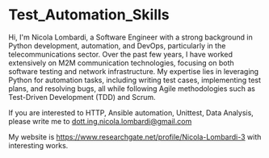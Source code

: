 # Test_Automation_Skills

Hi, I'm Nicola Lombardi, a Software Engineer with a strong background in Python development, automation, and DevOps, particularly in the telecommunications sector. Over the past few years, I have worked extensively on M2M communication technologies, focusing on both software testing and network infrastructure. My expertise lies in leveraging Python for automation tasks, including writing test cases, implementing test plans, and resolving bugs, all while following Agile methodologies such as Test-Driven Development (TDD) and Scrum.


If you are interested to HTTP, Ansible automation, Unittest, Data Analysis, please write me to dott.ing.nicola.lombardi@gmail.com

My website is https://www.researchgate.net/profile/Nicola-Lombardi-3 with interesting works.
